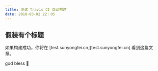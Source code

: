 ```yaml
---
title: 测试 Travis CI 自动构建
date: 2018-03-02 22：05
---
```


## 假装有个标题

如果构建成功，你将在 [test.sunyongfei.cn][test.sunyongfei.cn] 看到这篇文章。

god bless 🙏
